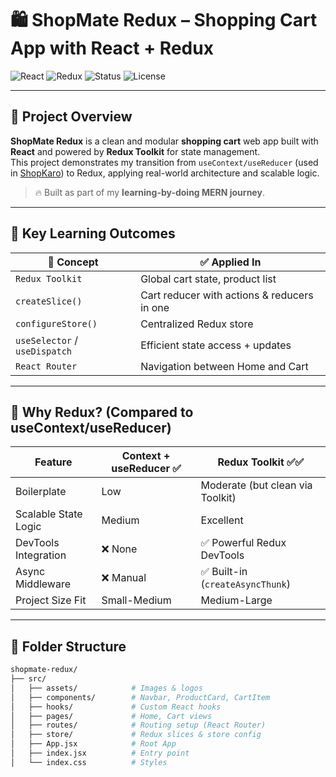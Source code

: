 # 🛍️ ShopMate Redux – Shopping Cart App with React + Redux

![React](https://img.shields.io/badge/React-18-blue?logo=react)
![Redux](https://img.shields.io/badge/Redux-Toolkit-purple?logo=redux)
![Status](https://img.shields.io/badge/State%20Management-Redux%20Store-informational)
![License](https://img.shields.io/badge/License-MIT-green)

---

## 🚀 Project Overview

**ShopMate Redux** is a clean and modular **shopping cart** web app built with **React** and powered by **Redux Toolkit** for state management.  
This project demonstrates my transition from `useContext/useReducer` (used in [ShopKaro](../shopkaro)) to Redux, applying real-world architecture and scalable logic.

> 🔥 Built as part of my **learning-by-doing MERN journey**.

---

## 🎯 Key Learning Outcomes

| 🔧 Concept            | ✅ Applied In |
|----------------------|--------------|
| `Redux Toolkit`      | Global cart state, product list               |
| `createSlice()`      | Cart reducer with actions & reducers in one  |
| `configureStore()`   | Centralized Redux store                      |
| `useSelector` / `useDispatch` | Efficient state access + updates       |
| `React Router`       | Navigation between Home and Cart             |

---

## 🧠 Why Redux? (Compared to useContext/useReducer)

| Feature                | Context + useReducer ✅ | Redux Toolkit ✅✅ |
|------------------------|-------------------------|-------------------|
| Boilerplate            | Low                     | Moderate (but clean via Toolkit) |
| Scalable State Logic   | Medium                  | Excellent          |
| DevTools Integration   | ❌ None                 | ✅ Powerful Redux DevTools |
| Async Middleware       | ❌ Manual               | ✅ Built-in (`createAsyncThunk`) |
| Project Size Fit       | Small-Medium            | Medium-Large       |

---

## 📁 Folder Structure

```bash
shopmate-redux/
├── src/
│   ├── assets/            # Images & logos
│   ├── components/        # Navbar, ProductCard, CartItem
│   ├── hooks/             # Custom React hooks
│   ├── pages/             # Home, Cart views
│   ├── routes/            # Routing setup (React Router)
│   ├── store/             # Redux slices & store config
│   ├── App.jsx            # Root App
│   ├── index.jsx          # Entry point
│   └── index.css          # Styles
